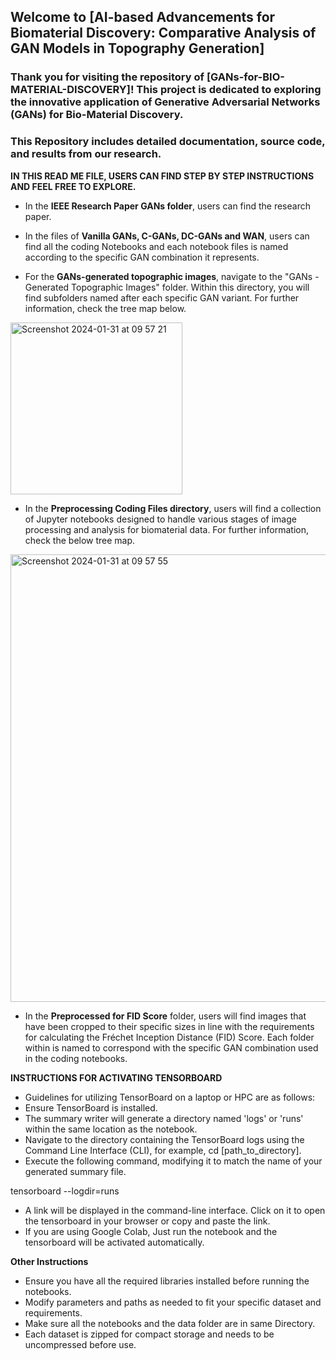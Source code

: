 <h2>Welcome to [AI-based Advancements for Biomaterial Discovery: Comparative Analysis of GAN Models in Topography Generation]</h2>

<h3>Thank you for visiting the repository of [GANs-for-BIO-MATERIAL-DISCOVERY]! This project is dedicated to exploring the innovative application of Generative Adversarial Networks (GANs) for Bio-Material Discovery.</h3>

<h3>This Repository includes detailed documentation, source code, and results from our research.</h3>


**IN THIS READ ME FILE, USERS CAN FIND STEP BY STEP INSTRUCTIONS AND FEEL FREE TO EXPLORE.**

- In the **IEEE Research Paper GANs folder**, users can find the research paper. 



- In the files of **Vanilla GANs, C-GANs, DC-GANs and WAN**, users can find all the coding Notebooks and each notebook files is named according to the specific GAN combination it represents.



- For the **GANs-generated topographic images**, navigate to the "GANs - Generated Topographic Images" folder. Within this directory, you will find subfolders named after each specific GAN variant. For further information, check the tree map below.

 <img width="275" alt="Screenshot 2024-01-31 at 09 57 21" src="https://github.com/Karthi-DStech/GANs-for-BIO-MATERIAL-DISCOVERY/assets/126179797/f4cfb293-c511-4c82-938f-79117db3d0e3">


- In the **Preprocessing Coding Files directory**, users will find a collection of Jupyter notebooks designed to handle various stages of image processing and analysis for biomaterial data. For further information, check the below tree map.

<img width="716" alt="Screenshot 2024-01-31 at 09 57 55" src="https://github.com/Karthi-DStech/GANs-for-BIO-MATERIAL-DISCOVERY/assets/126179797/6b96c405-aff7-4f96-8d25-64bf97fb8995">



- In the **Preprocessed for FID Score** folder, users will find images that have been cropped to their specific sizes in line with the requirements for calculating the Fréchet Inception Distance (FID) Score. Each folder within is named to correspond with the specific GAN combination used in the coding notebooks.



**INSTRUCTIONS FOR ACTIVATING TENSORBOARD**

- Guidelines for utilizing TensorBoard on a laptop or HPC are as follows:
- Ensure TensorBoard is installed.
- The summary writer will generate a directory named 'logs' or 'runs' within the same location as the notebook.
- Navigate to the directory containing the TensorBoard logs using the Command Line Interface (CLI), for example, cd [path_to_directory].
- Execute the following command, modifying it to match the name of your generated summary file.

tensorboard --logdir=runs

- A link will be displayed in the command-line interface. Click on it to open the tensorboard in your browser or copy and paste the link.
- If you are using Google Colab, Just run the notebook and the tensorboard will be activated automatically. 


**Other Instructions**

- Ensure you have all the required libraries installed before running the notebooks.
- Modify parameters and paths as needed to fit your specific dataset and requirements.
- Make sure all the notebooks and the data folder are in same Directory.
- Each dataset is zipped for compact storage and needs to be uncompressed before use.
